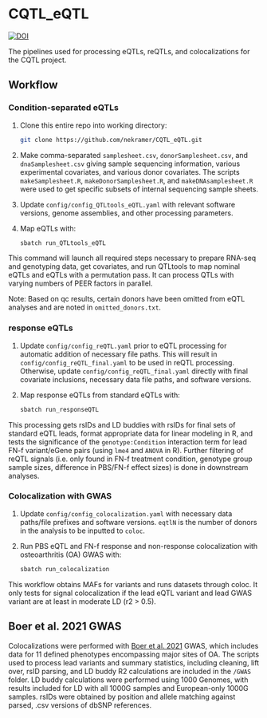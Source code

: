 # CQTL_eQTL

[![DOI](https://zenodo.org/badge/DOI/10.5281/zenodo.13381847.svg)](https://doi.org/10.5281/zenodo.13381847)


The pipelines used for processing eQTLs, reQTLs, and colocalizations for the CQTL project.

## Workflow

### Condition-separated eQTLs

1. Clone this entire repo into working directory:
    ```bash
    git clone https://github.com/nekramer/CQTL_eQTL.git
    ```
2. Make comma-separated `samplesheet.csv`, `donorSamplesheet.csv`, and `dnaSamplesheet.csv` giving sample
sequencing information, various experimental covariates, and various donor covariates. The scripts `makeSamplesheet.R`,
`makeDonorSamplesheet.R`, and `makeDNAsamplesheet.R` were used to get specific subsets of internal sequencing
sample sheets.

3. Update `config/config_QTLtools_eQTL.yaml` with relevant software versions, genome assemblies, and other processing
parameters.

4. Map eQTLs with:

    ```bash
    sbatch run_QTLtools_eQTL
    ```
This command will launch all required steps necessary to prepare RNA-seq and genotyping data, get covariates,
and run QTLtools to map nominal eQTLs and eQTLs with a permutation pass. It can process QTLs with varying numbers 
of PEER factors in parallel.

Note: Based on qc results, certain donors have been omitted from eQTL analyses and are noted in `omitted_donors.txt`.

### response eQTLs

1. Update `config/config_reQTL.yaml` prior to eQTL processing for automatic addition of necessary file paths.
This will result in `config/config_reQTL_final.yaml` to be used in reQTL processing. Otherwise, update 
`config/config_reQTL_final.yaml` directly with final covariate inclusions, necessary data file paths, and software 
versions.

2. Map response eQTLs from standard eQTLs with:

    ```bash
    sbatch run_responseQTL
    ```
This processing gets rsIDs and LD buddies with rsIDs for final sets of standard eQTL leads, format appropriate data
for linear modeling in R, and tests the significance of the `genotype:Condition` interaction term for lead FN-f 
variant/eGene pairs (using `lme4` and `ANOVA` in R). Further filtering of reQTL signals (i.e. only found in FN-f
treatment condition, genotype group sample sizes, difference in PBS/FN-f effect sizes) is done in 
downstream analyses.

### Colocalization with GWAS

1. Update `config/config_colocalization.yaml` with necessary data paths/file prefixes and software versions.
`eqtlN` is the number of donors in the analysis to be inputted to `coloc`.

2. Run PBS eQTL and FN-f response and non-response colocalization with osteoarthritis (OA) GWAS with:

    ```bash
    sbatch run_colocalization
    ```
This workflow obtains MAFs for variants and runs datasets through coloc. It only tests for signal colocalization
if the lead eQTL variant and lead GWAS variant are at least in moderate LD (r2 > 0.5).

## Boer et al. 2021 GWAS

Colocalizations were performed with [Boer et al. 2021](https://www.cell.com/cell/fulltext/S0092-8674(21)00941-7?_returnURL=https%3A%2F%2Flinkinghub.elsevier.com%2Fretrieve%2Fpii%2FS0092867421009417%3Fshowall%3Dtrue) 
GWAS, which includes data for 11 defined phenotypes encompassing major sites of OA. The scripts used to process
lead variants and summary statistics, including cleaning, lift over, rsID parsing, and LD buddy R2 calculations
are included in the `/GWAS` folder. LD buddy calculations were performed using 1000 Genomes, with results included 
for LD with all 1000G samples and European-only 1000G samples. rsIDs were obtained by position and allele matching 
against parsed, .csv versions of dbSNP references.
